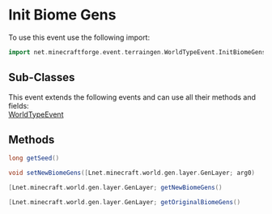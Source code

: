 # Init Biome Gens

To use this event use the following import:
```groovy
import net.minecraftforge.event.terraingen.WorldTypeEvent.InitBiomeGens
```

## Sub-Classes
This event extends the following events and can use all their methods and fields: <br>
[WorldTypeEvent](world_type_event.md)

## Methods
```groovy
long getSeed()
```

```groovy
void setNewBiomeGens([Lnet.minecraft.world.gen.layer.GenLayer; arg0)
```

```groovy
[Lnet.minecraft.world.gen.layer.GenLayer; getNewBiomeGens()
```

```groovy
[Lnet.minecraft.world.gen.layer.GenLayer; getOriginalBiomeGens()
```
